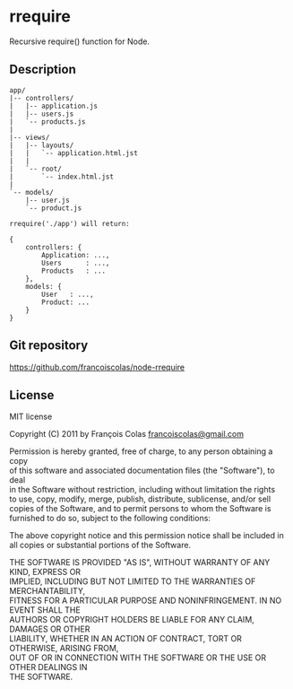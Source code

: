 rrequire
========

Recursive require() function for Node.


Description
-----------

```
app/
|-- controllers/
|   |-- application.js
|   |-- users.js
|   `-- products.js
|
|-- views/
|   |-- layouts/
|   |   `-- application.html.jst
|   |
|   `-- root/
|       `-- index.html.jst
|
`-- models/
    |-- user.js
    `-- product.js

rrequire('./app') will return:

{
    controllers: {
        Application: ...,
        Users      : ...,
        Products   : ...
    },
    models: {
        User   : ...,
        Product: ...
    }
}
```


Git repository
--------------

https://github.com/francoiscolas/node-rrequire


License
-------

MIT license  

Copyright (C) 2011 by François Colas <francoiscolas@gmail.com>  

Permission is hereby granted, free of charge, to any person obtaining a copy  
of this software and associated documentation files (the "Software"), to deal  
in the Software without restriction, including without limitation the rights  
to use, copy, modify, merge, publish, distribute, sublicense, and/or sell  
copies of the Software, and to permit persons to whom the Software is  
furnished to do so, subject to the following conditions:  

The above copyright notice and this permission notice shall be included in  
all copies or substantial portions of the Software.  

THE SOFTWARE IS PROVIDED "AS IS", WITHOUT WARRANTY OF ANY KIND, EXPRESS OR  
IMPLIED, INCLUDING BUT NOT LIMITED TO THE WARRANTIES OF MERCHANTABILITY,  
FITNESS FOR A PARTICULAR PURPOSE AND NONINFRINGEMENT. IN NO EVENT SHALL THE  
AUTHORS OR COPYRIGHT HOLDERS BE LIABLE FOR ANY CLAIM, DAMAGES OR OTHER  
LIABILITY, WHETHER IN AN ACTION OF CONTRACT, TORT OR OTHERWISE, ARISING FROM,  
OUT OF OR IN CONNECTION WITH THE SOFTWARE OR THE USE OR OTHER DEALINGS IN  
THE SOFTWARE.  

